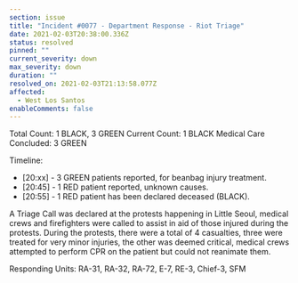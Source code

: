 ```yaml
---
section: issue
title: "Incident #0077 - Department Response - Riot Triage"
date: 2021-02-03T20:38:00.336Z
status: resolved
pinned: ""
current_severity: down
max_severity: down
duration: ""
resolved_on: 2021-02-03T21:13:58.077Z
affected:
  - West Los Santos
enableComments: false
---
```

Total Count: 1 BLACK, 3 GREEN
Current Count: 1 BLACK
Medical Care Concluded: 3 GREEN

Timeline:

* \[20:xx] - 3 GREEN patients reported, for beanbag injury treatment.
* \[20:45] - 1 RED patient reported, unknown causes.
* \[20:55] - 1 RED patient has been declared deceased (BLACK).

A Triage Call was declared at the protests happening in Little Seoul, medical crews and firefighters were called to assist in aid of those injured during the protests. During the protests, there were a total of 4 casualties, three were treated for very minor injuries, the other was deemed critical, medical crews attempted to perform CPR on the patient but could not reanimate them.

Responding Units: RA-31, RA-32, RA-72, E-7, RE-3, Chief-3, SFM
